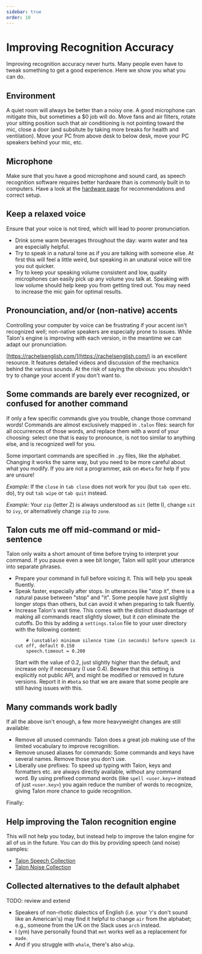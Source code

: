 ```yaml
---
sidebar: true
order: 10
---
```


# Improving Recognition Accuracy

Improving recognition accuracy never hurts.  Many people even have to tweak something to get a good experience.  Here we show you what you can do.


## Environment

A quiet room will always be better than a noisy one.  A good microphone can mitigate this, but sometimes a $0 job will do.  Move fans and air filters, rotate your sitting position such that air conditioning is not pointing toward the mic, close a door (and subsitute by taking more breaks for health and ventilation).  Move your PC from above desk to below desk, move your PC speakers behind your mic, etc.


## Microphone

Make sure that you have a good microphone and sound card, as speech recognition software requires better hardware than is commonly built in to computers. Have a look at the [hardware page](/hardware) for recommendations and correct setup.


## Keep a relaxed voice

Ensure that your voice is not tired, which will lead to poorer pronunciation.

- Drink some warm beverages throughout the day: warm water and tea are especially helpful.
- Try to speak in a natural tone as if you are talking with someone else.  At first this will feel a little weird, but speaking in an unatural voice will tire you out quicker.
- Try to keep your speaking volume consistent and low, quality microphones can easily pick up any volume you talk at.  Speaking with low volume should help keep you from getting tired out.  You may need to increase the mic gain for optimal results.


## Pronounciation, and/or (non-native) accents

Controlling your computer by voice can be frustrating if your accent isn't recognized well; non-native speakers are especially prone to issues.  While Talon's engine is improving with each version, in the meantime we can adapt our pronunciation.

[https://rachelsenglish.com/](https://rachelsenglish.com/) is an excellent resource. It features detailed videos and discussion of the mechanics behind the various sounds. At the risk of saying the obvious: you shouldn't try to change your accent if you don't want to.


## Some commands are barely ever recognized, or confused for another command

If only a few specific commands give you trouble, change those command words!  Commands are almost exclusively mapped in `.talon` files: search for all occurrences of those words, and replace them with a word of your choosing: select one that is easy to pronounce, is not too similar to anything else, and is recognized well for you.

Some important commands are specified in `.py` files, like the alphabet.  Changing it works the same way, but you need to be more careful about what you modify.  If you are not a programmer, ask on `#beta` for help if you are unsure!

_Example:_  If the `close` in `tab close` does not work for you (but `tab open` etc. do), try out `tab wipe` or `tab quit` instead.

_Example:_ Your `zip` (letter Z) is always understood as `sit` (lette I), change `sit` to `ivy`, or alternatively change `zip` to `zone`.


## Talon cuts me off mid-command or mid-sentence

Talon only waits a short amount of time before trying to interpret your command.  If you pause even a wee bit longer, Talon will split your utterance into separate phrases.

* Prepare your command in full before voicing it.  This will help you speak fluently.
* Speak faster, especially after stops.  In utterances like "stop it", there is a natural pause between "stop" and "it".  Some people have just slightly longer stops than others, but can avoid it when preparing to talk fluently.
* Increase Talon's wait time.  This comes with the distinct disadvantage of making all commands react slightly slower, but it _can_ eliminate the cutoffs.  Do this by adding a `settings.talon` file to your user directory with the following content:
  ```settings():
      # (unstable) minimum silence time (in seconds) before speech is cut off, default 0.150
      speech.timeout = 0.200
  ```
  Start with the value of 0.2, just slightly higher than the default, and increase only if necessary (I use 0.4).  Beware that this setting is explicitly not public API, and might be modified or removed in future versions.  Report it in `#beta` so that we are aware that some people are still having issues with this.


## Many commands work badly

If all the above isn't enough, a few more heavyweight changes are still available:

* Remove all unused commands: Talon does a great job making use of the limited vocabulary to improve recognition.
* Remove unused aliases for commands: Some commands and keys have several names.  Remove those you don't use.
* Liberally use prefixes: To speed up typing with Talon, keys and formatters etc. are always directly available, without any command word. By using prefixed command words (like `spell <user.key>+` instead of just `<user.key>`) you again reduce the number of words to recognize, giving Talon more chance to guide recognition.

Finally:


## Help improving the Talon recognition engine

This will not help you today, but instead help to improve the talon engine for all of us in the future.  You can do this by providing speech (and noise) samples:

* [Talon Speech Collection](https://speech.talonvoice.com/)
* [Talon Noise Collection](https://noise.talonvoice.com/)


## Collected alternatives to the default alphabet

TODO: review and extend

* Speakers of non-rhotic dialectics of English (i.e. your 'r's don't sound like an American's) may find it helpful to change `air` from the alphabet; e.g., someone from the UK on the Slack uses `arch` instead.
* I (ym) have personally found that `met` works well as a replacement for `made`.
* And if you struggle with `whale`, there's also `whip`.
